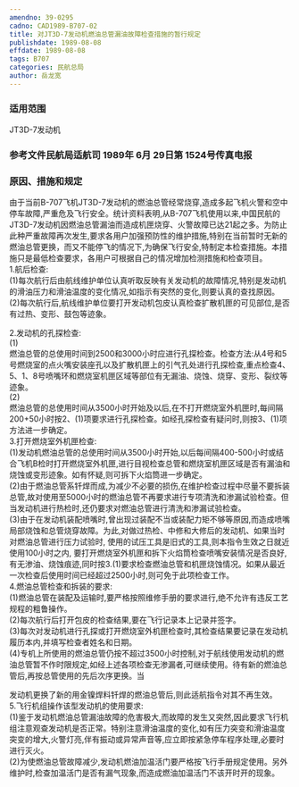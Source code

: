```yaml
---
amendno: 39-0295  
cadno: CAD1989-B707-02  
title: 对JT3D-7发动机燃油总管漏油故障检查措施的暂行规定  
publishdate: 1989-08-08  
effdate: 1989-08-08  
tags: B707  
categories: 民航总局  
author: 岳龙宽  
---
```

  
### 适用范围  
JT3D-7发动机  
  
<!--more-->  
### 参考文件民航局适航司 1989年 6月 29日第 1524号传真电报  
  
### 原因、措施和规定  
由于当前B-707飞机JT3D-7发动机的燃油总管经常烧穿,造成多起飞机火警和空中停车故障,严重危及飞行安全。统计资料表明,从B-707飞机使用以来,中国民航的JT3D-7发动机因燃油总管漏油而造成机匣烧穿、火警故障已达21起之多。为防止此种严重故障再次发生,要求各用户加强预防性的维护措施,特别在当前暂时无新的燃油总管更换，而又不能停飞的情况下,为确保飞行安全,特制定本检查措施。本措施只是最低检查要求，各用户可根据自己的情况增加检测措施和检查项目。  
1.航后检查:  
    (1)每次航行后由航线维护单位认真听取反映有关发动机的故障情况,特别是发动机的滑油压力和滑油温度的变化情况,如指示有突然的变化,则要认真的查找原因。  
    (2)每次航行后,航线维护单位要打开发动机包皮认真检查扩散机匣的可见部位,是否有过热、变形、鼓包等迹象。  
  
  
2.发动机的孔探检查:  
(1)  
燃油总管的总使用时间到2500和3000小时应进行孔探检查。检查方法:从4号和5号燃烧室的点火嘴安装座孔以及扩散机匣上的引气孔处进行孔探检查,重点检查4、5、1、8号喷嘴环和燃烧室机匣区域等部位有无漏油、烧蚀、烧穿、变形、裂纹等迹象。  
(2)  
燃油总管的总使用时间从3500小时开始及以后,在不打开燃烧室外机匣时,每间隔200+50小时按2、(1)项要求进行孔探检查。如经孔探检查有疑问时,则按3、(1)项方法进一步确定。  
    3.打开燃烧室外机匣检查:  
    (1)发动机燃油总管的总使用时间从3500小时开始,以后每间隔400-500小时或结合飞机B检时打开燃烧室外机匣,进行目视检查总管和燃烧室机匣区域是否有漏油和烧蚀或变形迹象。如有怀疑,则可拆下火焰筒进一步确定。  
    (2)由于燃油总管系钎焊而成,为减少不必要的损伤,在维护检查过程中尽量不要拆装总管,故对使用至5000小时的燃油总管不再要求进行专项清洗和渗漏试验检查。但当发动机进行热检时,还仍要求对燃油总管进行清洗和渗漏试验检查。  
    (3)由于在发动机装配喷嘴时,曾出现过装配不当或装配力矩不够等原因,而造成喷嘴局部烧蚀和总管烧穿故障。为此,对做过热检、中修和大修后的发动机、如果当时对燃油总管进行压力试验时, 使用的试压工具是旧式的工具,则本指令生效之日就近使用100小时之内, 要打开燃烧室外机匣和拆下火焰筒检查喷嘴安装情况是否良好, 有无渗油、烧蚀痕迹,同时按3.(1)要求检查燃油总管和机匣烧蚀情况。如果从最近一次检查后使用时间已经超过2500小时,则可免于此项检查工作。  
    4.燃油总管检查和拆装的要求:  
    (1)燃油总管在装配及运输时,要严格按照维修手册的要求进行,绝不允许有违反工艺规程的粗鲁操作。  
    (2)每次航行后打开包皮的检查结果,要在飞行记录本上记录并签字。  
    (3)每次对发动机进行孔探或打开燃烧室外机匣检查时,其检查结果要记录在发动机履历本内,并填写检查者姓名和日期。  
    (4)专机上所使用的燃油总管仍按不超过3500小时控制,对于航线使用发动机的燃油总管暂不作时限规定,如经上述各项检查无渗漏者,可继续使用。待有新的燃油总管后,再按总管使用的先后次序更换。当  
  
  
发动机更换了新的用金镍焊料钎焊的燃油总管后,则此适航指令对其不再生效。  
    5.飞行机组操作该型发动机的使用要求:  
    (1)鉴于发动机燃油总管漏油故障的危害极大,而故障的发生又突然,因此要求飞行机组注意观查发动机是否正常。特别注意滑油温度的变化,如有压力突变和滑油温度突变的增大,火警灯亮,伴有振动或异常声音等,应立即按紧急停车程序处理,必要时进行灭火。  
    (2)为使燃油总管故障减少,发动机燃油加温活门要严格按飞行手册规定使用。另外维护时,检查加温活门是否有漏气现象,而造成燃油加温活门不该开时开的现象。  
  
